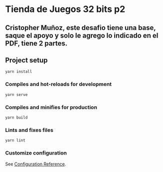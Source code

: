 # Tienda de Juegos 32 bits p2

## Cristopher Muñoz, este desafio tiene una base, saque el apoyo y solo le agrego lo indicado en el PDF, tiene 2 partes.

## Project setup
```
yarn install
```

### Compiles and hot-reloads for development
```
yarn serve
```

### Compiles and minifies for production
```
yarn build
```

### Lints and fixes files
```
yarn lint
```

### Customize configuration
See [Configuration Reference](https://cli.vuejs.org/config/).

